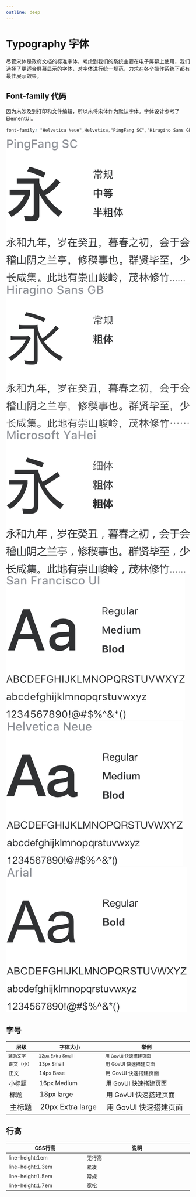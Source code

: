 ```yaml
---
outline: deep
---
```


# Typography 字体

尽管宋体是政府文档的标准字体，考虑到我们的系统主要在电子屏幕上使用，我们选择了更适合屏幕显示的字体，对字体进行统一规范，力求在各个操作系统下都有最佳展示效果。


## Font-family 代码

因为未涉及到打印和文件编辑，所以未将宋体作为默认字体。字体设计参考了ElementUI。
```css
font-family: "Helvetica Neue",Helvetica,"PingFang SC","Hiragino Sans GB","Microsoft YaHei","微软雅黑",Arial,sans-serif;
```


<div class="demo-typography-imgs">
	<img src="./fontImg/1.png"/>
	<img src="./fontImg/2.png"/>
	<img src="./fontImg/3.png"/>
	<img src="./fontImg/4.png"/>
	<img src="./fontImg/5.png"/>
	<img src="./fontImg/6.png"/>
</div>

## 字号

<table style="width:100%; display:table;">
  <thead>
    <tr>
      <th>层级</th>
      <th>字体大小</th>
      <th>举例</th>
    </tr>
  </thead>
  <tbody>
    <tr>
      <td style="font-size: 12px;">辅助文字</td>
      <td style="font-size: 12px;">12px Extra Small</td>
      <td style="font-size: 12px;">用 GovUI 快速搭建页面</td>
    </tr>
    <tr>
      <td style="font-size: 13px;">正文（小）</td>
      <td style="font-size: 13px;">13px Small</td>
      <td style="font-size: 13px;">用 GovUI 快速搭建页面</td>
    </tr>
    <tr>
      <td style="font-size: 14px;">正文</td>
      <td style="font-size: 14px;">14px Base</td>
      <td style="font-size: 14px;">用 GovUI 快速搭建页面</td>
    </tr>
    <tr>
      <td style="font-size: 16px;">小标题</td>
      <td style="font-size: 16px;">16px Medium</td>
      <td style="font-size: 16px;">用 GovUI 快速搭建页面</td>
    </tr>
    <tr>
      <td style="font-size: 18px;">标题</td>
      <td style="font-size: 18px;">18px large</td>
      <td style="font-size: 18px;">用 GovUI 快速搭建页面</td>
    </tr>
    <tr>
      <td style="font-size: 20px;">主标题</td>
      <td style="font-size: 20px;">20px Extra large</td>
      <td style="font-size: 20px;">用 GovUI 快速搭建页面</td>
    </tr>
  </tbody>
</table>


## 行高
<script setup>
import fontLineHeight from './fontLineHeight.vue';
</script>

<fontLineHeight />


<table style="width:100%; display:table;">
	<thead>
		<tr>
			<th width="200">CSS行高</th>
			<th>说明</th>
		</tr>
	</thead>
	<tbody>
		<tr>
			<td>line-height:1em</td>
			<td>无行高</td>
		</tr>
		<tr>
			<td>line-height:1.3em</td>
			<td>紧凑</td>
		</tr>
		<tr>
			<td>line-height:1.5em</td>
			<td>常规</td>
		</tr>
		<tr>
			<td>line-height:1.7em</td>
			<td>宽松</td>
		</tr>
	</tbody>
</table>
